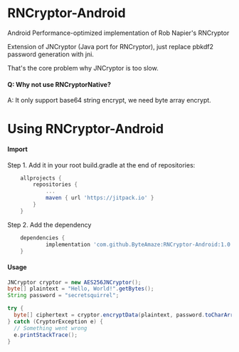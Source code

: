 # RNCryptor-Android
Android Performance-optimized implementation of Rob Napier's RNCryptor

Extension of JNCryptor (Java port for RNCryptor), just replace pbkdf2 password generation with jni.

That's the core problem why JNCryptor is too slow.

#### Q: Why not use RNCryptorNative?
A: It only support base64 string encrypt, we need byte array encrypt.

# Using RNCryptor-Android

#### Import

Step 1. Add it in your root build.gradle at the end of repositories:
```groovy
	allprojects {
		repositories {
			...
			maven { url 'https://jitpack.io' }
		}
	}
```

Step 2. Add the dependency
```groovy
	dependencies {
	        implementation 'com.github.ByteAmaze:RNCryptor-Android:1.0'
	}
```

#### Usage

```JAVA
JNCryptor cryptor = new AES256JNCryptor();
byte[] plaintext = "Hello, World!".getBytes();
String password = "secretsquirrel";

try {
  byte[] ciphertext = cryptor.encryptData(plaintext, password.toCharArray());
} catch (CryptorException e) {
  // Something went wrong
  e.printStackTrace();
}
```
